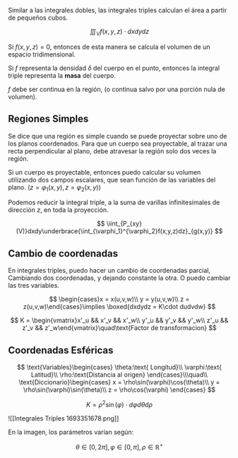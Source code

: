 Similar a las integrales dobles, las integrales triples calculan el área a partir de pequeños cubos.

$$
\iiint_V f(x,y,z)\cdot dxdydz
$$

Si $f(x,y,z) = 0$, entonces de esta manera se calcula el volumen de un espacio tridimensional.

Si $f$ representa la densidad $\delta$ del cuerpo en el punto, entonces la integral triple representa la **masa** del cuerpo.

$f$ debe ser continua en la región, (o continua salvo por una porción nula de volumen).

## Regiones Simples

Se dice que una región es simple cuando se puede proyectar sobre uno de los planos coordenados. Para que un cuerpo sea proyectable, al trazar una recta perpendicular al plano, debe atravesar la región solo dos veces la región.

Si un cuerpo es proyectable, entonces puedo calcular su volumen utilizando dos campos escalares, que sean función de las variables del plano. $\Big(z = \varphi_1(x,y),\,z=\varphi_2(x,y)\Big)$

Podemos reducir la integral triple, a la suma de varillas infinitesimales de dirección $z$, en toda la proyección.

$$
\iint_{P_{xy}(V)}dxdy\underbrace{\int_{\varphi_1}^{\varphi_2}f(x,y,z)dz}_{g(x,y)}
$$

## Cambio de coordenadas

En integrales triples, puedo hacer un cambio de coordenadas parcial, Cambiando dos coordenadas, y dejando constante la otra. O puedo cambiar las tres variables.

$$
\begin{cases}x = x(u,v,w)\\
y = y(u,v,w)\\
z = z(u,v,w)\end{cases}\implies \boxed{dxdydz = K\cdot dudvdw}
$$

$$
K = \begin{vmatrix}x'_u && x'_v && x'_w\\
y'_u && y'_v && y'_w\\
z'_u && z'_v && z'_w\end{vmatrix}\quad\text{Factor de transformacion}
$$

## Coordenadas Esféricas

$$
\text{Variables}\begin{cases}
\theta:\text{ Longitud}\\
\varphi:\text{ Latitud}\\
\rho:\text{Distancia al origen}
\end{cases}\\\quad\\
\text{Diccionario}\begin{cases}
x = \rho\sin(\varphi)\cos(\theta)\\
y = \rho\sin(\varphi)\sin(\theta)\\
z = \rho\cos(\varphi)
\end{cases}
$$

$$
K = \rho^2\sin(\varphi)\cdot  d\varphi d\theta d\rho
$$

![[Integrales Triples 1693351678.png]]

En la imagen, los parámetros varían según:

$$\theta\in[0,2\pi],\,\varphi\in[0,\pi],\,\rho\in\mathbb{R}^+$$
